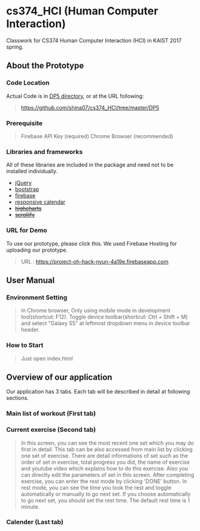 # cs374_HCI (Human Computer Interaction)

Classwork for CS374 Human Computer Interaction (HCI) in KAIST 2017 spring.

## About the Prototype

### Code Location
Actual Code is in [DP5 directory](https://github.com/shina07/cs374_HCI/tree/master/DP5), or at the URL following: 
>https://github.com/shina07/cs374_HCI/tree/master/DP5

### Prerequisite

> Firebase API Key (required)
> Chrome Browser (recommended)

### Libraries and frameworks

All of these libraries are included in the package and need not to be installed individually.

- [jQuery](https://jquery.com)
- [bootstrap](http://getbootstrap.com)
- [firebase](https://firebase.google.com)
- [responsive calendar](http://w3widgets.com/responsive-calendar)
- <strike>[highcharts](https://www.highcharts.com)</strike>
- <strike>[scrollify](https://projects.lukehaas.me/scrollify/#home)</strike>


### URL for Demo

To use our prototype, please click this. We used Firebase Hosting for uploading our prototype.

>URL : https://project-oh-hack-nyun-4a19e.firebaseapp.com



## User Manual

### Environment Setting

> In Chrome browser, Only using mobile mode in development tool(shortcut: F12). Toggle device toolbar(shortcut: Ctrl + Shift + M) and select "Galaxy S5" at leftmost dropdown menu in device toolbar header.

### How to Start

> Just open index.html

## Overview of our application

Our application has 3 tabs. Each tab will be described in detail at following sections.

### Main list of workout (First tab)

### Current exercise (Second tab)

> In this screen, you can see the most recent one set which you may do first in detail. This tab can be also accessed from main list by clicking one set of exercise. There are detail informations of set such as the order of set in exercise, total progress you did, the name of exercise and youtube video which explains how to do this exercise. Also you can directly edit the parameters of set in this screen. After completing exercise, you can enter the rest mode by clicking 'DONE' button. In rest mode, you can see the time you took the rest and toggle automatically or manually to go next set. If you choose automatically to go next set, you should set the rest time. The default rest time is 1 minute.

### Calender (Last tab)
